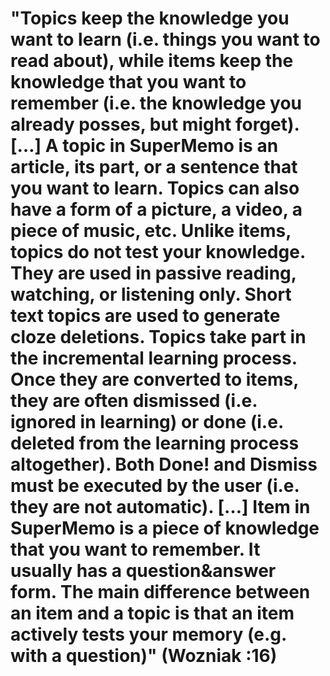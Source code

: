 # "Topics keep the knowledge you want to learn (i.e. things you want to read about), while items keep the knowledge that you want to remember (i.e. the knowledge you already posses, but might forget). […] A topic in SuperMemo is an article, its part, or a sentence that you want to learn. Topics can also have a form of a picture, a video, a piece of music, etc. Unlike items, topics do not test your knowledge. They are used in passive reading, watching, or listening only. Short text topics are used to generate cloze deletions. Topics take part in the incremental learning process. Once they are converted to items, they are often dismissed (i.e. ignored in learning) or done (i.e. deleted from the learning process altogether). Both Done! and Dismiss must be executed by the user (i.e. they are not automatic). […] Item in SuperMemo is a piece of knowledge that you want to remember. It usually has a question&answer form. The main difference between an item and a topic is that an item actively tests your memory (e.g. with a question)" (Wozniak :16)